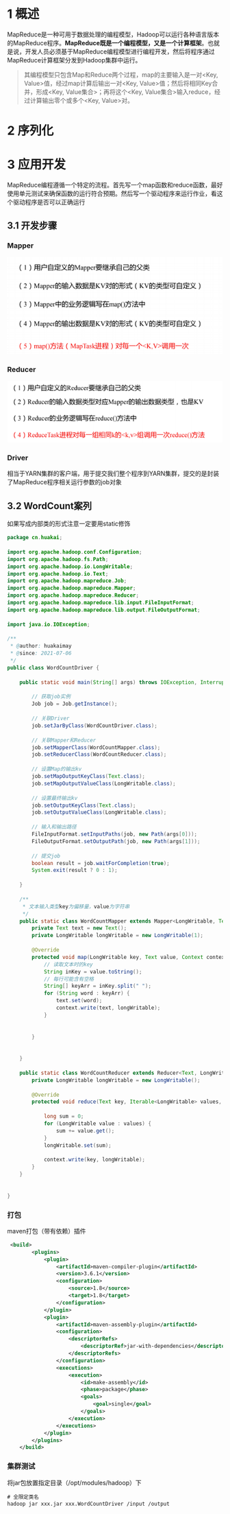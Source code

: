 # 1 概述

MapReduce是一种可用于数据处理的编程模型，Hadoop可以运行各种语言版本的MapReduce程序。**MapReduce既是一个编程模型，又是一个计算框架**。也就是说，开发人员必须基于MapReduce编程模型进行编程开发，然后将程序通过MapReduce计算框架分发到Hadoop集群中运行。

> 其编程模型只包含Map和Reduce两个过程，map的主要输入是一对<Key, Value>值，经过map计算后输出一对<Key, Value>值；然后将相同Key合并，形成<Key, Value集合>；再将这个<Key, Value集合>输入reduce，经过计算输出零个或多个<Key, Value>对。

# 2 序列化

# 3 应用开发

MapReduce编程遵循一个特定的流程。首先写一个map函数和reduce函数，最好使用单元测试来确保函数的运行符合预期。然后写一个驱动程序来运行作业，看这个驱动程序是否可以正确运行

## 3.1 开发步骤

### Mapper

![image-20210706132653900](assets/image-20210706132653900.png)

### Reducer

![image-20210706132723535](assets/image-20210706132723535.png)

### Driver

相当于YARN集群的客户端，用于提交我们整个程序到YARN集群，提交的是封装了MapReduce程序相关运行参数的job对象

## 3.2 WordCount案列

如果写成内部类的形式注意一定要用static修饰

```java
package cn.huakai;

import org.apache.hadoop.conf.Configuration;
import org.apache.hadoop.fs.Path;
import org.apache.hadoop.io.LongWritable;
import org.apache.hadoop.io.Text;
import org.apache.hadoop.mapreduce.Job;
import org.apache.hadoop.mapreduce.Mapper;
import org.apache.hadoop.mapreduce.Reducer;
import org.apache.hadoop.mapreduce.lib.input.FileInputFormat;
import org.apache.hadoop.mapreduce.lib.output.FileOutputFormat;

import java.io.IOException;

/**
 * @author: huakaimay
 * @since: 2021-07-06
 */
public class WordCountDriver {

    public static void main(String[] args) throws IOException, InterruptedException, ClassNotFoundException {
        
        // 获取job实例
        Job job = Job.getInstance();

        // 关联Driver
        job.setJarByClass(WordCountDriver.class);

        // 关联Mapper和Reducer
        job.setMapperClass(WordCountMapper.class);
        job.setReducerClass(WordCountReducer.class);

        // 设置Map的输出kv
        job.setMapOutputKeyClass(Text.class);
        job.setMapOutputValueClass(LongWritable.class);

        // 设置最终输出kv
        job.setOutputKeyClass(Text.class);
        job.setOutputValueClass(LongWritable.class);

        // 输入和输出路径
        FileInputFormat.setInputPaths(job, new Path(args[0]));
        FileOutputFormat.setOutputPath(job, new Path(args[1]));

        // 提交job
        boolean result = job.waitForCompletion(true);
        System.exit(result ? 0 : 1);

    }

    /**
     * 文本输入类型key为偏移量，value为字符串
     */
    public static class WordCountMapper extends Mapper<LongWritable, Text, Text, LongWritable> {
        private Text text = new Text();
        private LongWritable longWritable = new LongWritable(1);

        @Override
        protected void map(LongWritable key, Text value, Context context) throws IOException, InterruptedException {
            // 读取文本时的key
            String inKey = value.toString();
            // 每行可能含有空格
            String[] keyArr = inKey.split(" ");
            for (String word : keyArr) {
                text.set(word);
                context.write(text, longWritable);
            }


        }


    }

    public static class WordCountReducer extends Reducer<Text, LongWritable, Text, LongWritable> {
        private LongWritable longWritable = new LongWritable();

        @Override
        protected void reduce(Text key, Iterable<LongWritable> values, Context context) throws IOException, InterruptedException {

            long sum = 0;
            for (LongWritable value : values) {
                sum += value.get();
            }
            longWritable.set(sum);

            context.write(key, longWritable);
        }
    }


}

```

### 打包

maven打包（带有依赖）插件

```xml
 <build>
        <plugins>
            <plugin>
                <artifactId>maven-compiler-plugin</artifactId>
                <version>3.6.1</version>
                <configuration>
                    <source>1.8</source>
                    <target>1.8</target>
                </configuration>
            </plugin>
            <plugin>
                <artifactId>maven-assembly-plugin</artifactId>
                <configuration>
                    <descriptorRefs>
                        <descriptorRef>jar-with-dependencies</descriptorRef>
                    </descriptorRefs>
                </configuration>
                <executions>
                    <execution>
                        <id>make-assembly</id>
                        <phase>package</phase>
                        <goals>
                            <goal>single</goal>
                        </goals>
                    </execution>
                </executions>
            </plugin>
        </plugins>
    </build>
```

### 集群测试

将jar包放置指定目录（/opt/modules/hadoop）下

```shell
# 全限定类名
hadoop jar xxx.jar xxx.WordCountDriver /input /output
```


